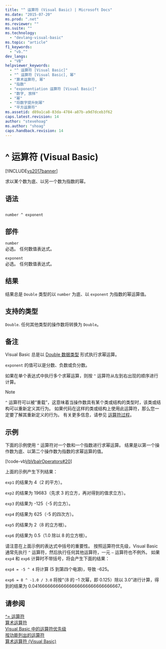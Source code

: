 ```yaml
---
title: "^ 运算符 (Visual Basic) | Microsoft Docs"
ms.date: "2015-07-20"
ms.prod: ".net"
ms.reviewer: ""
ms.suite: ""
ms.technology: 
  - "devlang-visual-basic"
ms.topic: "article"
f1_keywords: 
  - "vb.^"
dev_langs: 
  - "VB"
helpviewer_keywords: 
  - "^ 运算符 [Visual Basic]"
  - "^ 运算符 [Visual Basic], 幂"
  - "算术运算符, 幂"
  - "指数"
  - "exponentiation 运算符 [Visual Basic]"
  - "数字, 放样"
  - "幂"
  - "将数字提升到幂"
  - "平方运算符"
ms.assetid: d89a1ca8-83da-4784-a87b-a9d7dceb3f62
caps.latest.revision: 14
author: "stevehoag"
ms.author: "shoag"
caps.handback.revision: 14
---
```

# ^ 运算符 (Visual Basic)
[!INCLUDE[vs2017banner](../../../visual-basic/includes/vs2017banner.md)]

求以某个数为底、以另一个数为指数的幂。  
  
## 语法  
  
```  
  
number ^ exponent  
```  
  
## 部件  
 `number`  
 必选。  任何数值表达式。  
  
 `exponent`  
 必选。  任何数值表达式。  
  
## 结果  
 结果总是 `Double` 类型的以 `number` 为底、以 `exponent` 为指数的幂运算值。  
  
## 支持的类型  
 `Double`.  任何其他类型的操作数将转换为 `Double`。  
  
## 备注  
 Visual Basic 总是以 [Double 数据类型](../../../visual-basic/language-reference/data-types/double-data-type.md) 形式执行求幂运算。  
  
 `exponent` 的值可以是分数、负数或负分数。  
  
 如果在单个表达式中执行多个求幂运算，则按 `^` 运算符从左到右出现的顺序进行计算。  
  
> [!NOTE]
>  `^` 运算符可以被“重载”，这意味着当操作数具有某个类或结构的类型时，该类或结构可以重新定义其行为。  如果代码在这样的类或结构上使用此运算符，那么您一定要了解其重新定义的行为。  有关更多信息，请参见 [运算符过程](../../../visual-basic/programming-guide/language-features/procedures/operator-procedures.md)。  
  
## 示例  
 下面的示例使用 `^` 运算符对一个数和一个指数进行求幂运算。  结果是以第一个操作数为底、以第二个操作数为指数的求幂运算的值。  
  
 [!code-vb[VbVbalrOperators#20](../../../visual-basic/language-reference/operators/codesnippet/VisualBasic/exponentiation-operator_1.vb)]  
  
 上面的示例产生下列结果：  
  
 `exp1` 的结果为 4（2 的平方）。  
  
 `exp2` 的结果为 19683（先求 3 的立方，再对得到的值求立方）。  
  
 `exp3` 的结果为 \-125（\-5 的立方）。  
  
 `exp4` 的结果为 625（\-5 的四次方）。  
  
 `exp5` 的结果为 2（8 的立方根）。  
  
 `exp6` 的结果为 0.5（1.0 除以 8 的立方根）。  
  
 请注意在上面示例的表达式中括号的重要性。  按照运算符优先级，Visual Basic 通常先执行 `^` 运算符，然后执行任何其他运算符，一元 `–` 运算符也不例外。  如果 `exp4` 和 `exp6` 计算时不带括号，将会产生下面的结果：  
  
 `exp4 = -5 ^ 4` 将计算 \(5 到第四个电源\)，导致 \-625。  
  
 `exp6 = 8 ^ -1.0 / 3.0` 将按“（8 的 –1 次幂，即 0.125）除以 3.0”进行计算，得到的结果为 0.041666666666666666666666666666667。  
  
## 请参阅  
 [^\= 运算符](../../../visual-basic/language-reference/operators/exponentiation-assignment-operator.md)   
 [算术运算符](../../../visual-basic/language-reference/operators/arithmetic-operators.md)   
 [Visual Basic 中的运算符优先级](../../../visual-basic/language-reference/operators/operator-precedence.md)   
 [按功能列出的运算符](../../../visual-basic/language-reference/operators/operators-listed-by-functionality.md)   
 [算术运算符 \(Visual Basic\)](../../../visual-basic/programming-guide/language-features/operators-and-expressions/arithmetic-operators.md)